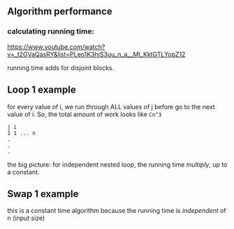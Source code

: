 ## Algorithm performance

### calculating running time:

https://www.youtube.com/watch?v=_t2GVaQasRY&list=PLeo1K3hjS3uu_n_a__MI_KktGTLYopZ12

running time adds for disjoint blocks.

## Loop 1 example

for every value of i, we run through ALL values of j before go to the next value of i. So, the total amount of work looks like `Cn^3`

```
j i
1 1 ... n
.
.
.
```

the big picture: for independent nested loop, the running time _multiply_, up to a constant.

## Swap 1 example

this is a constant time algorithm because the running time is _independent_ of n (input size)
